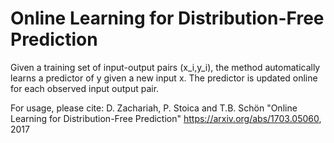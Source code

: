 # Online Learning for Distribution-Free Prediction
Given a training set of input-output pairs (x_i,y_i), the method automatically learns a predictor of y given a new input x. The predictor is updated online for each observed input output pair.

For usage, please cite:
D. Zachariah, P. Stoica and T.B. Schön
"Online Learning for Distribution-Free Prediction"
https://arxiv.org/abs/1703.05060, 2017
